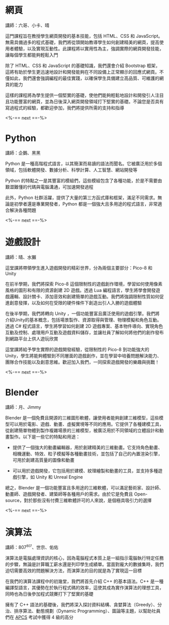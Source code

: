 # 網頁

講師：六哥、小卡、晴

這門課程旨在教授學生網頁開發的基本技能，包括 HTML、CSS 和 JavaScript。無需具備過多的程式基礎，我們將從頭開始教導學生如何創建精美的網頁，提高使用者體驗，以及實現互動性。此課程將以實用性為主，強調實際的網頁開發技能，讓每個學生都能夠輕鬆入門

除了 HTML、CSS 和 JavaScript 的基礎知識，我們還會介紹 Bootstrap 框架，這將有助於學生更迅速地設計和開發能夠在不同設備上正常顯示的回應式網頁。不僅如此，我們還會強調編程的最佳實踐，以確保學生具備建立高品質、可維護的網頁的能力

這樣的課程將為學生提供一個堅實的基礎，使他們能夠輕鬆地設計和開發引人注目且功能豐富的網頁，並為日後深入網頁開發領域打下堅實的基礎。不論您是否具有寫過程式的經驗，都歡迎參加，我們將提供所需的支持和指導

<%-== next ==-%>

# Python

講師：企鵝、黑黑

Python 是一種高階程式語言，以其簡潔而易讀的語法而聞名。它被廣泛用於多個領域，包括軟體開發、數據分析、科學計算、人工智慧、網站開發等

Python 的特點之一是其豐富的模組們，這些模組包含了各種功能，於是不需要由艱澀難懂的代碼與電腦溝通，可加速開發過程

此外，Python 社群活躍，提供了大量的第三方函式庫和框架，滿足不同需求。無論是初學者還是專業開發者，Python 都是一個強大且多用途的程式語言，非常適合解決各種問題

<%-== next ==-%>

# 遊戲設計

講師：晴、水獺

這堂課將帶領學生進入遊戲開發的精彩世界，分為兩個主要部分：Pico-8 和 Unity

在前半學期，我們將探索 Pico-8 這個限制性的遊戲創作環境，學習如何使用像素風格的圖形和有限的資源創建 2D 遊戲。透過 Lua 編程語言，學生將學會開發遊戲邏輯、設計關卡、添加音效和創建簡單的遊戲互動。我們將強調限制性質如何促進創意發揮，以及如何在受限的硬件條件下創造出引人入勝的遊戲體驗

在後半學期，我們將轉向 Unity ，一個功能豐富且廣泛使用的遊戲引擎。我們將介紹Unity的基本概念，包括場景製作、資源取得與管理、物理模擬和角色互動。透過 C# 程式語言，學生將學習如何創建 2D 遊戲專案、基本物件導向、實現角色互動及控制、處理用戶互動及遊戲資料儲存，並讓社員了解如何將他們的創作發布到網路平台上供人遊玩欣賞

這堂課將給予學生實際的遊戲開發經驗，從限制性的 Pico-8 到功能強大的 Unity，學生將能夠體驗到不同層面的遊戲創作，並在學習中培養問題解決能力、團隊合作技能以及創意思維。歡迎加入我們，一同探索遊戲開發的樂趣與挑戰！

<%-== next ==-%>

# Blender

講師：月、Jimmy

Blender 是一個免費且開源的三維圖形軟體，讓使用者能夠創建三維模型，這些模型可以用於電影、遊戲、動畫、虛擬實境等不同的應用。它提供了各種建模工具，從創建簡單物體到製作複雜場景的三維模型，被廣泛用於不同領域的立體設計和動畫製作。以下是一些它的特點和用途：

- 提供了一個強大的動畫編輯器，用於創建精美的三維動畫。它支持角色動畫、相機運動、特效、粒子模擬等各種動畫技術，並包括了自己的內置渲染引擎，可用於創建高質量的圖像和動畫

- 可以用於遊戲開發，它包括用於建模、紋理繪製和動畫的工具，並支持多種遊戲引擎，如 Unity 和 Unreal Engine

總之，Blender 是一個功能豐富且多用途的三維軟體，可以滿足藝術家、設計師、動畫師、遊戲開發者、建築師等各種用戶的需求。由於它是免費且 Open-source，對於那些沒有付費三維軟體許可的人來說，是個極具吸引力的選擇

<%-== next ==-%>

# 演算法

講師：807<sup><small>807</small></sup>、世宗、佑佑

演算法是電腦處理資訊的核心，因為電腦程式本質上是一組指示電腦執行特定任務的步驟，無論是計算職工薪水還是列印學生成績單。當面對龐大的數據集時，我們迫切需要高效的問題解決方法，而演算法的目的就是為了實現這一目標

在我們的演算法課程中的初幾堂，我們將首先介紹 C++ 的基本語法。C++ 是一種編譯型語言，其優勢在於執行程式碼的效率，這使其成為實作演算法的理想工具，同時也為日後參加程式競賽打下了堅實的基礎

擁有了 C++ 語法的基礎後，我們將深入探討資料結構、貪婪算法（Greedy）、分治、排序算法、動態規劃（Dynamic Programming）、圖論等主題，以幫助社員們在 [APCS](https://apcs.csie.ntnu.edu.tw) 考試中獲得 4 級的高分
